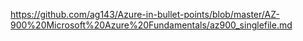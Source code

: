 https://github.com/ag143/Azure-in-bullet-points/blob/master/AZ-900%20Microsoft%20Azure%20Fundamentals/az900_singlefile.md
